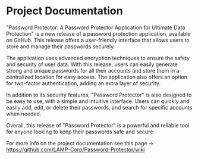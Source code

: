 # Project Documentation

"Password Protector: A Password Protector Application for Ultimate Data Protection" is a new release of a password protection application, 
available on GitHub. This release offers a user-friendly interface that allows users to store and manage their passwords securely.

The application uses advanced encryption techniques to ensure the safety and security of user data. With this release, 
users can easily generate strong and unique passwords for all their accounts and store them in a centralized location for easy access. 
The application also offers an option for two-factor authentication, adding an extra layer of security.

In addition to its security features, "Password Protector" is also designed to be easy to use, with a simple and intuitive interface. 
Users can quickly and easily add, edit, or delete their passwords, and search for specific accounts when needed.

Overall, this release of "Password Protector" is a powerful and reliable tool for anyone looking to keep their passwords safe and secure.

For more info on the project documentation see this page -> https://github.com/LAMP-Corp/Password-Protector/wiki

